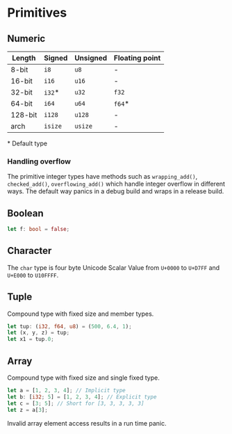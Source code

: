 # Primitives

## Numeric

| Length | Signed | Unsigned | Floating point |
|---|---|---|---|
| 8-bit | `i8` | `u8` | - |
| 16-bit | `i16` | `u16` | - |
| 32-bit | `i32`* | `u32` | `f32` |
| 64-bit | `i64` | `u64` | `f64`* |
| 128-bit | `i128` | `u128` | - |
| arch | `isize` | `usize` | - |

\* Default type

### Handling overflow
The primitive integer types have methods such as `wrapping_add()`, `checked_add()`, `overflowing_add()` which handle integer overflow in different ways. The default way panics in a debug build and wraps in a release build.

## Boolean

```rust
let f: bool = false;
```

## Character

The `char` type is four byte Unicode Scalar Value from `U+0000` to `U+D7FF` and `U+E000` to `U10FFFF`.

## Tuple

Compound type with fixed size and member types.

```rust
let tup: (i32, f64, u8) = (500, 6.4, 1);
let (x, y, z) = tup;
let x1 = tup.0;
```

## Array

Compound type with fixed size and single fixed type.

```rust
let a = [1, 2, 3, 4]; // Implicit type
let b: [i32; 5] = [1, 2, 3, 4]; // Explicit type
let c = [3; 5]; // Short for [3, 3, 3, 3, 3]
let z = a[3];
```

Invalid array element access results in a run time panic.

